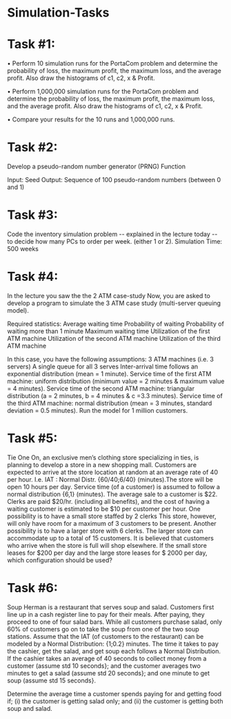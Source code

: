 # Simulation-Tasks

# Task #1:

• Perform 10 simulation runs for the PortaCom
problem and determine the probability of loss, 
the maximum profit, the maximum loss, and the 
average profit. Also draw the histograms of c1, 
c2, x & Profit.

• Perform 1,000,000 simulation runs for the 
PortaCom problem and determine the probability 
of loss, the maximum profit, the maximum loss, 
and the average profit. Also draw the histograms 
of c1, c2, x & Profit.

• Compare your results for the 10 runs and 
1,000,000 runs.


# Task #2:

Develop a pseudo-random number generator (PRNG) Function

Input: Seed
Output: Sequence of 100 pseudo-random numbers (between 0 and 1)



# Task #3:

Code the inventory simulation problem -- explained in the lecture today -- 
to decide how many PCs to order per week. (either 1 or 2).
Simulation Time: 500 weeks


# Task #4:

In the lecture you saw the the 2 ATM case-study
Now, you are asked to develop a program to simulate the 3 ATM case study (multi-server queuing model). 

Required statistics:
Average waiting time
Probability of waiting 
Probability of waiting more than 1 minute
Maximum waiting time
Utilization of the first ATM machine
Utilization of the second ATM machine
Utilization of the third ATM machine

In this case, you have the following assumptions:
3 ATM machines (i.e. 3 servers)
A single queue for all 3 serves
Inter-arrival time follows an exponential distribution (mean = 1 minute).
Service time of the first ATM machine: uniform distribution (minimum value = 2 minutes & maximum value = 4 minutes).
Service time of the second ATM machine: triangular distribution (a = 2 minutes, b = 4 minutes & c =3.3 minutes).
Service time of the third ATM machine: normal distribution (mean = 3 minutes, standard deviation = 0.5 minutes).
Run the model for 1 million customers.




# Task #5:

Tie One On, an exclusive men’s clothing store specializing in ties, is planning to develop a store in a new shopping mall. Customers are
expected to arrive at the store location at random at an average rate of 40 per hour. I.e. IAT : Normal Distr. {60/40;6/40} 
(minutes).The store will be open 10 hours per day. Service time (of a customer) is assumed to follow a normal distribution {6,1} 
(minutes). The average sale to a customer is $22. Clerks are paid $20/hr. (including all benefits), and the cost of having a waiting
customer is estimated to be $10 per customer per hour. One possibility is to have a small store staffed by 2 clerks This store, however,
will only have room for a maximum of 3 customers to be present. Another possibility is to have a larger store with 6 clerks. The larger 
store can accommodate up to a total of 15 customers. It is believed that customers who arrive when the store is full will shop 
elsewhere. If the small store leases for $200 per day and the large store leases for $ 2000 per day, which configuration should be used?


# Task #6:

Soup Herman is a restaurant that serves soup and salad. Customers first line up in a cash register line to pay for their meals. After paying, they proceed to one of four salad bars. While all customers purchase salad, only 60% of customers go on to take the soup from one of the two soup stations.
Assume that the IAT (of customers to the restaurant) can be modeled by a Normal Distribution: {1;0.2} minutes. The time it takes to pay the cashier, get the salad, and get soup each follows a Normal Distribution. If the cashier takes an average of 40 seconds to collect money from a customer (assume std 10 seconds}; and the customer averages two minutes to get a salad (assume std 20 seconds}; and one minute to get soup (assume std 15 seconds}. 

Determine the average time a customer spends paying for and getting food if; (i) the customer is getting salad only; and (ii) the customer is getting both soup and salad.

